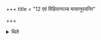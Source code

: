 +++
title = "12 एवं विहितान्पञ्च मासानुपयन्ति"

+++

<details><summary>थिते</summary>

एवं विहितान्पञ्च मासानुपयन्ति १२
</details>
